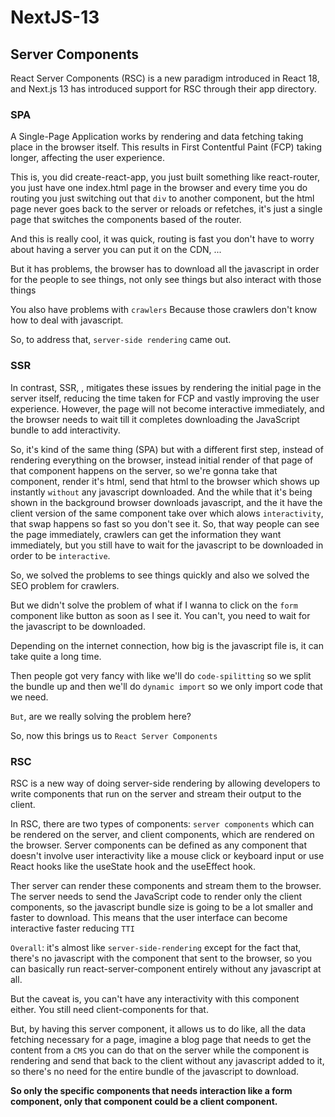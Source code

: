 # NextJS-13

## Server Components

React Server Components (RSC) is a new paradigm introduced in React 18, and Next.js 13 has introduced support for RSC through their app directory.




### SPA

A Single-Page Application works by rendering and data fetching taking place in the browser itself. This results in First Contentful Paint (FCP) taking longer, affecting the user experience.

This is, you did create-react-app, you just built something like react-router, you just have one index.html page in the browser and every time you do routing you just switching out that `div` to another component, but the html page never goes back to the server or reloads or refetches, it's just a single page that switches the components based of the router.

And this is really cool, it was quick, routing is fast you don't have to worry about having a server you can put it on the CDN, ...

But it has problems, the browser has to download all the javascript in order for the people to see things, not only see things but also interact with those things

You also have problems with `crawlers` Because those crawlers don't know how to deal with javascript.

So, to address that, `server-side rendering` came out.





### SSR

In contrast, SSR, , mitigates these issues by rendering the initial page in the server itself, reducing the time taken for FCP and vastly improving the user experience. However, the page will not become interactive immediately, and the browser needs to wait till it completes downloading the JavaScript bundle to add interactivity.

So, it's kind of the same thing (SPA) but with a different first step, instead of rendering everything on the browser, instead initial render of that page of that component happens on the server, so we're gonna take that component, render it's html, send that html to the browser which shows up instantly `without` any javascript downloaded. And the while that it's being shown in the background browser downloads javascript, and the it have the client version of the same component take over which alows `interactivity`, that swap happens so fast so you don't see it. So, that way people can see the page immediately, crawlers can get the information they want immediately, but you still have to wait for the javascript to be downloaded in order to be `interactive`.

So, we solved the problems to see things quickly and also we solved the SEO problem for crawlers.

But we didn't solve the problem of what if I wanna to click on the `form` component like button as soon as I see it. You can't, you need to wait for the javascript to be downloaded.

Depending on the internet connection, how big is the javascript file is, it can take quite a long time.

Then people got very fancy with like we'll do `code-spilitting` so we split the bundle up and then we'll do `dynamic import` so we only import code that we need.

`But`, are we really solving the problem here? 

So, now this brings us to `React Server Components`




### RSC

RSC is a new way of doing server-side rendering by allowing developers to write components that run on the server and stream their output to the client.

In RSC, there are two types of components: `server components` which can be rendered on the server, and client components, which are rendered on the browser. Server components can be defined as any component that doesn't involve user interactivity like a mouse click or keyboard input or use React hooks like the useState hook and the useEffect hook.

Ther server can render these components and stream them to the browser. The server needs to send the JavaScript code to render only the client components, so the javascript bundle size is going to be a lot smaller and faster to download. This means that the user interface can become interactive faster reducing `TTI`

`Overall`: it's almost like `server-side-rendering` except for the fact that, there's no javascript with the component that sent to the browser, so you can basically run react-server-component entirely without any javascript at all.

But the caveat is, you can't have any interactivity with this component either. You still need client-components for that.

But, by having this server component,  it allows us to do like, all the data fetching necessary for a page, imagine a blog page that needs to get the content from a `CMS` you can do that on the server while the component is rendering and send that back to the client without any javascript added to it, so there's no need for the entire bundle of the javascript to download.

**So only the specific components that needs interaction like a form component, only that component could be a client component.**
